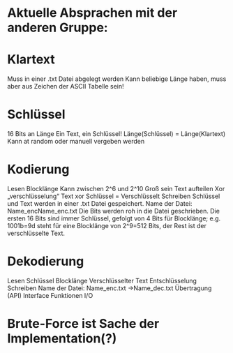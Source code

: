 # Aktuelle Absprachen mit der anderen Gruppe:


# Klartext
Muss in einer .txt Datei abgelegt werden
Kann beliebige Länge haben, muss aber aus Zeichen der ASCII Tabelle sein!
# Schlüssel
16 Bits an Länge
Ein Text, ein Schlüssel!
Länge(Schlüssel) = Länge(Klartext)
Kann at random oder manuell vergeben werden
# Kodierung
Lesen
Blocklänge
Kann zwischen 2^6 und 2^10 Groß sein
Text aufteilen
Xor „verschlüsselung“
Text xor Schlüssel = Verschlüsselt
Schreiben
Schlüssel und Text werden in einer .txt Datei gespeichert.
Name der Datei: Name_encName_enc.txt
Die Bits werden roh in die Datei geschrieben.
Die ersten 16 Bits sind immer Schlüssel, gefolgt von 4 Bits für Blocklänge; e.g. 1001b=9d steht für eine Blocklänge von 2^9=512 Bits, der Rest ist der verschlüsselte Text. 
# Dekodierung
Lesen
Schlüssel
Blocklänge
Verschlüsselter Text
Entschlüsselung
Schreiben
Name der Datei: Name_enc.txt ->Name_dec.txt
Übertragung (API)
Interface Funktionen I/O 

# Brute-Force ist Sache der Implementation(?)
